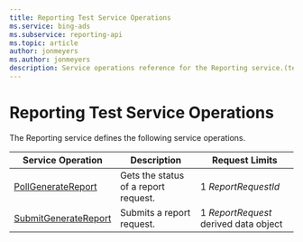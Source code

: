 ```yaml
---
title: Reporting Test Service Operations
ms.service: bing-ads
ms.subservice: reporting-api
ms.topic: article
author: jonmeyers
ms.author: jonmeyers
description: Service operations reference for the Reporting service.(test)
---
```

# Reporting Test Service Operations
The Reporting service defines the following service operations.

|Service Operation|Description|Request Limits|
|---|---|---|
|[PollGenerateReport](pollgeneratereport.md)|Gets the status of a report request.|1 *ReportRequestId*|
|[SubmitGenerateReport](submitgeneratereport.md)|Submits a report request.|1 *ReportRequest* derived data object|
